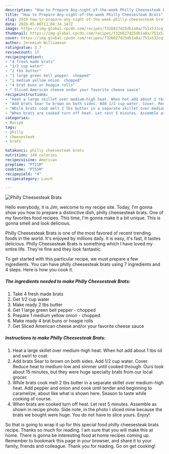 ```yaml
---
description: "How to Prepare Any-night-of-the-week Philly Cheesesteak Brats"
title: "How to Prepare Any-night-of-the-week Philly Cheesesteak Brats"
slug: 2939-how-to-prepare-any-night-of-the-week-philly-cheesesteak-brats
date: 2020-05-06T11:04:34.147Z
image: https://img-global.cpcdn.com/recipes/f326627d25db1a8a/751x532cq70/philly-cheesesteak-brats-recipe-main-photo.jpg
thumbnail: https://img-global.cpcdn.com/recipes/f326627d25db1a8a/751x532cq70/philly-cheesesteak-brats-recipe-main-photo.jpg
cover: https://img-global.cpcdn.com/recipes/f326627d25db1a8a/751x532cq70/philly-cheesesteak-brats-recipe-main-photo.jpg
author: Jeremiah Williamson
ratingvalue: 3.7
reviewcount: 15
recipeingredient:
- "4 fresh made brats"
- "1/2 cup water"
- "2 tbs butter"
- "1 large green bell pepper  chopped"
- "1 medium yellow onion  chopped"
- "4 brat buns or hoagie rolls"
- " Sliced American cheese andor your favorite cheese sauce"
recipeinstructions:
- "Heat a large skillet over medium-high heat. When hot add about 1 tbs oil and swirl to coat."
- "Add brats Sear to brown on both sides. Add 1/2 cup water. Cover. Reduce heat to medium-low and simmer until cooked through. Ours took about 15 minutes, but they were huge specialty brats from our local grocer."
- "While brats cook melt 2 tbs butter in a separate skillet over medium-high heat. Add pepper and onion and cook until tender and beginning to caramelize, about like what is shown here. Season to taste while cooking of course."
- "When brats are cooked turn off heat. Let rest 5 minutes. Assemble as shown in recipe photo. Side note, in the photo I sliced mine because the brats we bought were huge. You do not have to slice yours. Enjoy!"
categories:
- Recipe
tags:
- philly
- cheesesteak
- brats

katakunci: philly cheesesteak brats 
nutrition: 149 calories
recipecuisine: American
preptime: "PT21M"
cooktime: "PT55M"
recipeyield: "4"
recipecategory: Lunch

---
```



![Philly Cheesesteak Brats](https://img-global.cpcdn.com/recipes/f326627d25db1a8a/751x532cq70/philly-cheesesteak-brats-recipe-main-photo.jpg)

Hello everybody, it is Jim, welcome to my recipe site. Today, I'm gonna show you how to prepare a distinctive dish, philly cheesesteak brats. One of my favorites food recipes. This time, I'm gonna make it a bit unique. This is gonna smell and look delicious.



Philly Cheesesteak Brats is one of the most favored of recent trending foods in the world. It's enjoyed by millions daily. It is easy, it's fast, it tastes delicious. Philly Cheesesteak Brats is something which I have loved my entire life. They're fine and they look fantastic.


To get started with this particular recipe, we must prepare a few ingredients. You can have philly cheesesteak brats using 7 ingredients and 4 steps. Here is how you cook it.

<!--inarticleads1-->

##### The ingredients needed to make Philly Cheesesteak Brats:

1. Take 4 fresh made brats
1. Get 1/2 cup water
1. Make ready 2 tbs butter
1. Get 1 large green bell pepper - chopped
1. Prepare 1 medium yellow onion - chopped
1. Make ready 4 brat buns or hoagie rolls
1. Get  Sliced American cheese and/or your favorite cheese sauce




<!--inarticleads2-->

##### Instructions to make Philly Cheesesteak Brats:

1. Heat a large skillet over medium-high heat. When hot add about 1 tbs oil and swirl to coat.
1. Add brats Sear to brown on both sides. Add 1/2 cup water. Cover. Reduce heat to medium-low and simmer until cooked through. Ours took about 15 minutes, but they were huge specialty brats from our local grocer.
1. While brats cook melt 2 tbs butter in a separate skillet over medium-high heat. Add pepper and onion and cook until tender and beginning to caramelize, about like what is shown here. Season to taste while cooking of course.
1. When brats are cooked turn off heat. Let rest 5 minutes. Assemble as shown in recipe photo. Side note, in the photo I sliced mine because the brats we bought were huge. You do not have to slice yours. Enjoy!




So that is going to wrap it up for this special food philly cheesesteak brats recipe. Thanks so much for reading. I am sure that you will make this at home. There is gonna be interesting food at home recipes coming up. Remember to bookmark this page in your browser, and share it to your family, friends and colleague. Thank you for reading. Go on get cooking!
